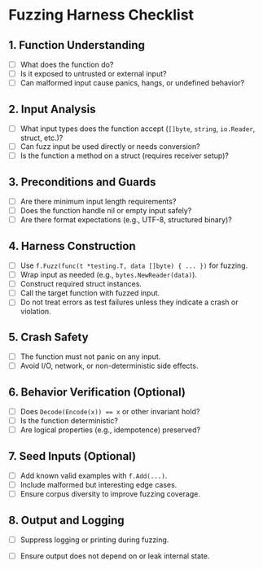 # Fuzzing Harness Checklist

## 1. Function Understanding

* [ ] What does the function do?
* [ ] Is it exposed to untrusted or external input?
* [ ] Can malformed input cause panics, hangs, or undefined behavior?

## 2. Input Analysis

* [ ] What input types does the function accept (`[]byte`, `string`, `io.Reader`, struct, etc.)?
* [ ] Can fuzz input be used directly or needs conversion?
* [ ] Is the function a method on a struct (requires receiver setup)?

## 3. Preconditions and Guards

* [ ] Are there minimum input length requirements?
* [ ] Does the function handle nil or empty input safely?
* [ ] Are there format expectations (e.g., UTF-8, structured binary)?

## 4. Harness Construction

* [ ] Use `f.Fuzz(func(t *testing.T, data []byte) { ... })` for fuzzing.
* [ ] Wrap input as needed (e.g., `bytes.NewReader(data)`).
* [ ] Construct required struct instances.
* [ ] Call the target function with fuzzed input.
* [ ] Do not treat errors as test failures unless they indicate a crash or violation.

## 5. Crash Safety

* [ ] The function must not panic on any input.
* [ ] Avoid I/O, network, or non-deterministic side effects.

## 6. Behavior Verification (Optional)

* [ ] Does `Decode(Encode(x)) == x` or other invariant hold?
* [ ] Is the function deterministic?
* [ ] Are logical properties (e.g., idempotence) preserved?

## 7. Seed Inputs (Optional)

* [ ] Add known valid examples with `f.Add(...)`.
* [ ] Include malformed but interesting edge cases.
* [ ] Ensure corpus diversity to improve fuzzing coverage.

## 8. Output and Logging

* [ ] Suppress logging or printing during fuzzing.
* [ ] Ensure output does not depend on or leak internal state.

